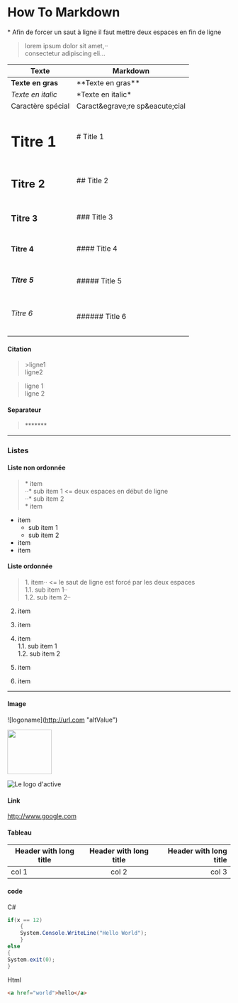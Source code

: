 ﻿# How To Markdown

\* Afin de forcer un saut à ligne il faut mettre deux espaces en fin de ligne
> lorem ipsum dolor sit amet,··  
consectetur adipiscing eli...

|Texte|Markdown|
|-----------------|-----------------|
|**Texte en gras**|\*\*Texte en gras**|  
|*Texte en italic*|\*Texte en italic*|  
|Caractère spécial|Caract\&egrave;re sp\&eacute;cial|
|<h1>Titre 1</h1> |# Title 1|
|<h2>Titre 2</h2>|## Title 2|
|<h3>Titre 3</h3>|### Title 3 |
|<h4>Titre 4</h4>|####  Title 4|
|<h5>Titre 5</h4>|#####  Title 5|
|<h6>Titre 6</h6>|######  Title 6|

#### Citation
>\>ligne1  
ligne2  

>ligne 1  
ligne 2  
 

#### Separateur

>\*******
**************
### Listes
#### Liste non ordonnée

> \* item  
··* sub item 1  <= deux espaces en début de ligne  
··* sub item 2  
\* item

* item
  * sub item 1 
  * sub item 2
* item
* item

#### Liste ordonnée

> 1\. item··  <= le saut de ligne est forcé par les deux espaces  
1.1. sub item 1··   
1.2. sub item 2··  
2. item  
3. item

1. item  
1.1. sub item 1   
1.2. sub item 2
2. item
3. item


**************
#### Image

\!\[logoname](http://url.com "altValue")  

<img src="http://mikemclin.net/mmwp/wp-content/uploads/2013/03/markdown-syntax-language.png" height="100px" />

![Le logo d'active](http://mikemclin.net/mmwp/wp-content/uploads/2013/03/markdown-syntax-language.png "markdown")



#### Link
<http://www.google.com>

#### Tableau

|Header with long title|Header with long title|Header with long title|
|----------------------|:--------------------:|---------------------:|  
|col 1                 |col 2                | col 3                |

#### code
C#
```` csharp
if(x == 12)
    {
    System.Console.WriteLine("Hello World");
    }
else
{
System.exit(0);
}
````
Html
```` html
<a href="world">hello</a>
````